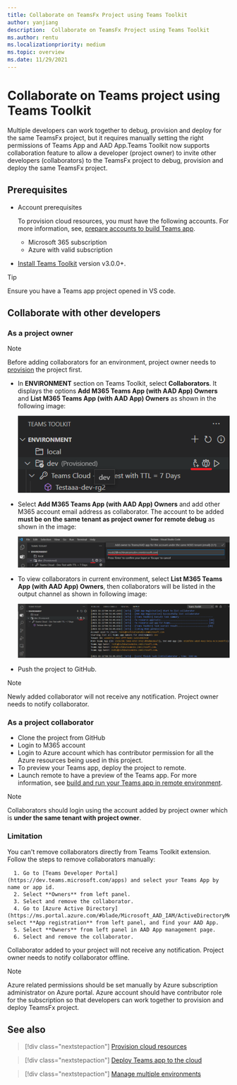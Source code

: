 ```yaml
---
title: Collaborate on TeamsFx Project using Teams Toolkit
author: yanjiang
description:  Collaborate on TeamsFx Project using Teams Toolkit
ms.author: rentu
ms.localizationpriority: medium
ms.topic: overview
ms.date: 11/29/2021
---
```


# Collaborate on Teams project using Teams Toolkit

Multiple developers can work together to debug, provision and deploy for the same TeamsFx project, but it requires manually setting the right permissions of Teams App and AAD App.Teams Toolkit now supports collaboration feature to allow a developer (project owner) to invite other developers (collaborators) to the TeamsFx project to debug, provision and deploy the same TeamsFx project.

## Prerequisites

* Account prerequisites

    To provision cloud resources, you must have the following accounts. For more information, see, [prepare accounts to build Teams app](accounts.md).

    * Microsoft 365 subscription
    * Azure with valid subscription

* [Install Teams Toolkit](https://marketplace.visualstudio.com/items?itemName=TeamsDevApp.ms-teams-vscode-extension) version v3.0.0+.

> [!TIP]
> Ensure you have a Teams app project opened in VS code.

## Collaborate with other developers

### As a project owner

> [!NOTE]
> Before adding collaborators for an environment, project owner needs to [provision](provision.md) the project first.

* In **ENVIRONMENT** section on Teams Toolkit, select **Collaborators**. It displays the options **Add M365 Teams App (with AAD App) Owners** and **List M365 Teams App (with AAD App) Owners** as shown in the following image:

  ![collaboration buttons](./images/collaboration-buttons.png)

* Select **Add M365 Teams App (with AAD App) Owners** and add other M365 account email address as collaborator. The account to be added **must be on the same tenant as project owner for remote debug** as shown in the image:

  ![input collaborator email](./images/collaboration-add-owner-email.png)

* To view collaborators in current environment, select **List M365 Teams App (with AAD App) Owners**, then collaborators will be listed in the output channel as shown in following image:

  ![collaboration list owners](./images/collaboration-list-owners.png)

* Push the project to GitHub.

> [!NOTE]
> Newly added collaborator will not receive any notification. Project owner needs to notify collaborator.

### As a project collaborator

* Clone the project from GitHub
* Login to M365 account
* Login to Azure account which has contributor permission for all the Azure resources being used in this project.
* To preview your Teams app, deploy the project to remote.
* Launch remote to have a preview of the Teams app. 
For more information, see [build and run your Teams app in remote environment](/microsoftteams/platform/sbs-gs-javascript?tabs=vscode%2Cvsc%2Cviscode%2Cvcode&tutorial-step=3&branch).

> [!NOTE]
> Collaborators should login using the account added by project owner which is **under the same tenant with project owner**.

### Limitation

You can't remove collaborators directly from Teams Toolkit extension. Follow the steps to remove collaborators manually:

      1. Go to [Teams Developer Portal](https://dev.teams.microsoft.com/apps) and select your Teams App by name or app id.
      2. Select **Owners** from left panel.
      3. Select and remove the collaborator.
      4. Go to [Azure Active Directory](https://ms.portal.azure.com/#blade/Microsoft_AAD_IAM/ActiveDirectoryMenuBlade/RegisteredApps), select **App registration** from left panel, and find your AAD App.
      5. Select **Owners** from left panel in AAD App management page.
      6. Select and remove the collaborator.

Collaborator added to your project will not receive any notification. Project owner needs to notify collaborator offline.

> [!NOTE]
> Azure related permissions should be set manually by Azure subscription administrator on Azure portal. Azure account should have contributor role for the subscription so that developers can work together to provision and deploy TeamsFx project.

## See also

> [!div class="nextstepaction"]
> [Provision cloud resources](provision.md)

> [!div class="nextstepaction"]
> [Deploy Teams app to the cloud](deploy.md)

> [!div class="nextstepaction"]
> [Manage multiple environments](TeamsFx-multi-env.md)
